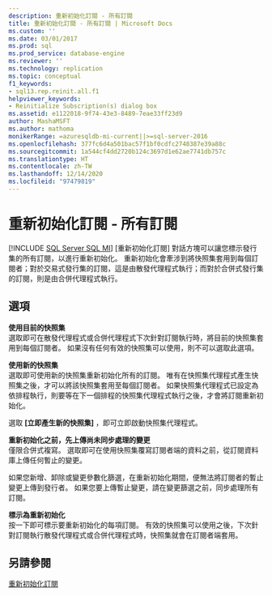 ```yaml
---
description: 重新初始化訂閱 - 所有訂閱
title: 重新初始化訂閱 - 所有訂閱 | Microsoft Docs
ms.custom: ''
ms.date: 03/01/2017
ms.prod: sql
ms.prod_service: database-engine
ms.reviewer: ''
ms.technology: replication
ms.topic: conceptual
f1_keywords:
- sql13.rep.reinit.all.f1
helpviewer_keywords:
- Reinitialize Subscription(s) dialog box
ms.assetid: e1122018-9f74-43e3-8489-7eae33ff23d9
author: MashaMSFT
ms.author: mathoma
monikerRange: =azuresqldb-mi-current||>=sql-server-2016
ms.openlocfilehash: 377fc6d4a501bac57f1bf0cdfc2748387e39a88c
ms.sourcegitcommit: 1a544cf4dd2720b124c3697d1e62ae7741db757c
ms.translationtype: HT
ms.contentlocale: zh-TW
ms.lasthandoff: 12/14/2020
ms.locfileid: "97479819"
---
```

# <a name="reinitialize-subscriptions---all-subscriptions"></a>重新初始化訂閱 - 所有訂閱
[!INCLUDE [SQL Server SQL MI](../../includes/applies-to-version/sql-asdbmi.md)]
   [重新初始化訂閱] 對話方塊可以讓您標示發行集的所有訂閱，以進行重新初始化。 重新初始化會牽涉到將快照集套用到每個訂閱者；對於交易式發行集的訂閱，這是由散發代理程式執行；而對於合併式發行集的訂閱，則是由合併代理程式執行。  
  
## <a name="options"></a>選項  
 **使用目前的快照集**  
 選取即可在散發代理程式或合併代理程式下次針對訂閱執行時，將目前的快照集套用到每個訂閱者。 如果沒有任何有效的快照集可以使用，則不可以選取此選項。  
  
 **使用新的快照集**  
 選取即可使用新的快照集重新初始化所有的訂閱。 唯有在快照集代理程式產生快照集之後，才可以將該快照集套用至每個訂閱者。 如果快照集代理程式已設定為依排程執行，則要等在下一個排程的快照集代理程式執行之後，才會將訂閱重新初始化。  
  
 選取 **[立即產生新的快照集]** ，即可立即啟動快照集代理程式。  
  
 **重新初始化之前，先上傳尚未同步處理的變更**  
 僅限合併式複寫。 選取即可在使用快照集覆寫訂閱者端的資料之前，從訂閱資料庫上傳任何暫止的變更。  
  
 如果您新增、卸除或變更參數化篩選，在重新初始化期間，便無法將訂閱者的暫止變更上傳到發行者。 如果您要上傳暫止變更，請在變更篩選之前，同步處理所有訂閱。  
  
 **標示為重新初始化**  
 按一下即可標示要重新初始化的每項訂閱。 有效的快照集可以使用之後，下次針對訂閱執行散發代理程式或合併代理程式時，快照集就會在訂閱者端套用。  
  
## <a name="see-also"></a>另請參閱  
 [重新初始化訂閱](../../relational-databases/replication/reinitialize-subscriptions.md)  
  
  
